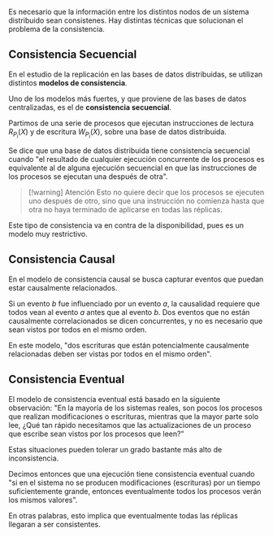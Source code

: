 Es necesario que la información entre los distintos nodos de un sistema distribuido sean consistenes. Hay distintas técnicas que solucionan el problema de la consistencia.

## Consistencia Secuencial

En el estudio de la replicación en las bases de datos distribuidas, se utilizan distintos **modelos de consistencia**.

Uno de los modelos más fuertes, y que proviene de las bases de datos centralizadas, es el de **consistencia secuencial**.

Partimos de una serie de procesos que ejecutan instrucciones de lectura $R_{P_i}(X)$ y de escritura $W_{P_i}(X)$, sobre una base de datos distribuida.

Se dice que una base de datos distribuida tiene consistencia secuencial cuando "el resultado de cualquier ejecución concurrente de los procesos es equivalente al de alguna ejecución secuencial en que las instrucciones de los procesos se ejecutan una después de otra".

> [!warning] Atención
> Esto no quiere decir que los procesos se ejecuten uno después de otro, sino que una instrucción no comienza hasta que otra no haya terminado de aplicarse en todas las réplicas.

Este tipo de consistencia va en contra de la disponibilidad, pues es un modelo muy restrictivo.

## Consistencia Causal

En el modelo de consistencia causal se busca capturar eventos que puedan estar causalmente relacionados.

Si un evento $b$ fue influenciado por un evento $a$, la causalidad requiere que todos vean al evento $a$ antes que al evento $b$. Dos eventos que no están causalmente correlacionados se dicen concurrentes, y no es necesario que sean vistos por todos en el mismo orden.

En este modelo, "dos escrituras que están potencialmente causalmente relacionadas deben ser vistas por todos en el mismo orden".

## Consistencia Eventual

El modelo de consistencia eventual está basado en la siguiente observación: "En la mayoría de los sistemas reales, son pocos los procesos que realizan modificaciones o escrituras, mientras que la mayor parte solo lee, ¿Qué tan rápido necesitamos que las actualizaciones de un proceso que escribe sean vistos por los procesos que leen?"

Estas situaciones pueden tolerar un grado bastante más alto de inconsistencia.

Decimos entonces que una ejecución tiene consistencia eventual cuando "si en el sistema no se producen modificaciones (escrituras) por un tiempo suficientemente grande, entonces eventualmente todos los procesos verán los mismos valores".

En otras palabras, esto implica que eventualmente todas las réplicas llegaran a ser consistentes.
